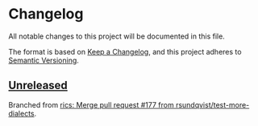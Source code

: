 # Changelog

All notable changes to this project will be documented in this file.

The format is based on [Keep a Changelog](https://keepachangelog.com/en/1.0.0/),
and this project adheres to [Semantic Versioning](https://semver.org/spec/v2.0.0.html).

## [Unreleased]
Branched from [rics: Merge pull request #177 from rsundqvist/test-more-dialects](https://github.com/rsundqvist/rics/tree/78d7e02).

[Unreleased]: https://github.com/rsundqvist/id-translation/compare/releases/tag/v0.1.0
